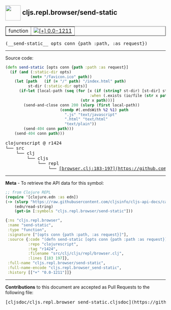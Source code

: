 ## <img width="48px" valign="middle" src="http://i.imgur.com/Hi20huC.png"> cljs.repl.browser/send-static

 <table border="1">
<tr>

<td>function</td>
<td><a href="https://github.com/cljsinfo/cljs-api-docs/tree/0.0-1211"><img valign="middle" alt="[+] 0.0-1211" src="https://img.shields.io/badge/+-0.0--1211-lightgrey.svg"></a> </td>
</tr>
</table>

 <samp>
(__send-static__ opts conn {path :path, :as request})<br>
</samp>

---





Source code:

```clj
(defn send-static [opts conn {path :path :as request}]
  (if (and (:static-dir opts)
           (not= "/favicon.ico" path))
    (let [path   (if (= "/" path) "/index.html" path)
          st-dir (:static-dir opts)]
      (if-let [local-path (seq (for [x (if (string? st-dir) [st-dir] st-dir)
                                     :when (.exists (io/file (str x path)))]
                                 (str x path)))]
        (send-and-close conn 200 (slurp (first local-path))
                        (condp #(.endsWith %2 %1) path
                          ".js" "text/javascript"
                          ".html" "text/html"
                          "text/plain"))
        (send-404 conn path)))
    (send-404 conn path)))
```

 <pre>
clojurescript @ r1424
└── src
    └── clj
        └── cljs
            └── repl
                └── <ins>[browser.clj:183-197](https://github.com/clojure/clojurescript/blob/r1424/src/clj/cljs/repl/browser.clj#L183-L197)</ins>
</pre>


---

__Meta__ - To retrieve the API data for this symbol:

```clj
;; from Clojure REPL
(require '[clojure.edn :as edn])
(-> (slurp "https://raw.githubusercontent.com/cljsinfo/cljs-api-docs/catalog/cljs-api.edn")
    (edn/read-string)
    (get-in [:symbols "cljs.repl.browser/send-static"]))
```

```clj
{:ns "cljs.repl.browser",
 :name "send-static",
 :type "function",
 :signature ["[opts conn {path :path, :as request}]"],
 :source {:code "(defn send-static [opts conn {path :path :as request}]\n  (if (and (:static-dir opts)\n           (not= \"/favicon.ico\" path))\n    (let [path   (if (= \"/\" path) \"/index.html\" path)\n          st-dir (:static-dir opts)]\n      (if-let [local-path (seq (for [x (if (string? st-dir) [st-dir] st-dir)\n                                     :when (.exists (io/file (str x path)))]\n                                 (str x path)))]\n        (send-and-close conn 200 (slurp (first local-path))\n                        (condp #(.endsWith %2 %1) path\n                          \".js\" \"text/javascript\"\n                          \".html\" \"text/html\"\n                          \"text/plain\"))\n        (send-404 conn path)))\n    (send-404 conn path)))",
          :repo "clojurescript",
          :tag "r1424",
          :filename "src/clj/cljs/repl/browser.clj",
          :lines [183 197]},
 :full-name "cljs.repl.browser/send-static",
 :full-name-encode "cljs.repl.browser_send-static",
 :history [["+" "0.0-1211"]]}

```

---

__Contributions__ to this document are accepted as Pull Requests to the following file:

 <pre>
[cljsdoc/cljs.repl.browser_send-static.cljsdoc](https://github.com/cljsinfo/cljs-api-docs/blob/master/cljsdoc/cljs.repl.browser_send-static.cljsdoc)
</pre>

